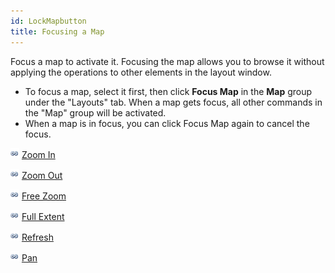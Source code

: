 ```yaml
---
id: LockMapbutton
title: Focusing a Map
---
```

Focus a map to activate it. Focusing the map allows you to browse it without applying the operations to other elements in the layout window.

  * To focus a map, select it first, then click **Focus Map** in the **Map** group under the "Layouts" tab. When a map gets focus, all other commands in the "Map" group will be activated. 
  * When a map is in focus, you can click Focus Map again to cancel the focus.

![](../../img/smalltitle.png) [Zoom In](Zoominbutton.htm)

![](../../img/smalltitle.png) [Zoom Out](Zoomoutbutton.htm)

![](../../img/smalltitle.png) [Free Zoom](Zoomfreebutton.htm)

![](../../img/smalltitle.png) [Full Extent](EntireViewbutton.htm)

![](../../img/smalltitle.png) [Refresh](RefreshMapbutton.htm)

![](../../img/smalltitle.png) [Pan](PanButton.htm)
